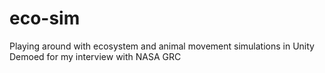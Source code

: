 # eco-sim
Playing around with ecosystem and animal movement simulations in Unity
Demoed for my interview with NASA GRC
